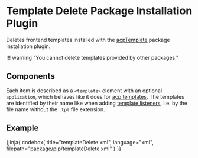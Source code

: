 # Template Delete Package Installation Plugin

Deletes frontend templates installed with the [acpTemplate](pip/acp-template.md) package installation plugin.

!!! warning "You cannot delete templates provided by other packages."


## Components

Each item is described as a `<template>` element with an optional `application`, which behaves like it does for [acp templates](acp-template.md#application).
The templates are identified by their name like when adding [template listeners](template-listener.md), i.e. by the file name without the `.tpl` file extension.

## Example

{jinja{ codebox(
    title="templateDelete.xml",
    language="xml",
    filepath="package/pip/templateDelete.xml"
) }}

